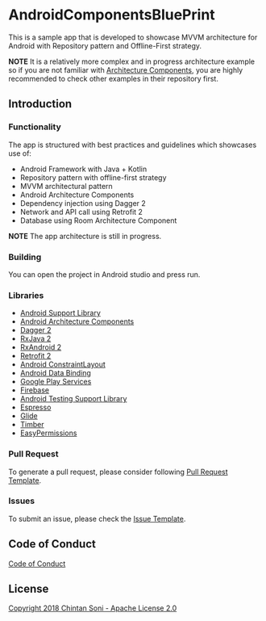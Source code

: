 # AndroidComponentsBluePrint
This is a sample app that is developed to showcase MVVM architecture for Android with
Repository pattern and Offline-First strategy.

**NOTE** It is a relatively more complex and in progress architecture example so if you are not familiar
with [Architecture Components](https://developer.android.com/arch), you are highly recommended to check other examples
in their repository first.

Introduction
---
### Functionality
The app is structured with best practices and guidelines which showcases use of:
* Android Framework with Java + Kotlin
* Repository pattern with offline-first strategy
* MVVM architectural pattern
* Android Architecture Components
* Dependency injection using Dagger 2
* Network and API call using Retrofit 2
* Database using Room Architecture Component

**NOTE** The app architecture is still in progress.

### Building
You can open the project in Android studio and press run.

### Libraries
* [Android Support Library](https://developer.android.com/topic/libraries/support-library/index.html)
* [Android Architecture Components](https://developer.android.com/arch)
* [Dagger 2](https://google.github.io/dagger)
* [RxJava 2](https://github.com/ReactiveX/RxJava)
* [RxAndroid 2](https://github.com/ReactiveX/RxAndroid)
* [Retrofit 2](http://square.github.io/retrofit)
* [Android ConstraintLayout](https://developer.android.com/training/constraint-layout/index.html)
* [Android Data Binding](https://developer.android.com/topic/libraries/data-binding/index.html)
* [Google Play Services](https://developers.google.com/android/guides/setup)
* [Firebase](https://firebase.google.com/docs/)
* [Android Testing Support Library](https://developer.android.com/topic/libraries/testing-support-library/index.html)
* [Espresso](https://google.github.io/android-testing-support-library/docs/espresso/)
* [Glide](https://github.com/bumptech/glide)
* [Timber](https://github.com/JakeWharton/timber)
* [EasyPermissions](https://github.com/googlesamples/easypermissions)

<!-- Contributing
---
You are most welcome to contribute to this project!

Please have a look at pull request template provided below, before contributing and proposing a change.

[Contributing guidelines]() -->

### Pull Request
To generate a pull request, please consider following [Pull Request Template](https://github.com/chintansoni202/ArchitectureComponentsBluePrint/blob/master/PULL_REQUEST_TEMPLATE.md).

### Issues
To submit an issue, please check the [Issue Template](https://github.com/chintansoni202/ArchitectureComponentsBluePrint/blob/master/ISSUE_TEMPLATE.md).

Code of Conduct
---
[Code of Conduct](https://github.com/chintansoni202/ArchitectureComponentsBluePrint/blob/master/CODE_OF_CONDUCT.md)

License
---
[Copyright 2018 Chintan Soni - Apache License 2.0](https://github.com/chintansoni202/ArchitectureComponentsBluePrint/blob/master/LICENSE)
